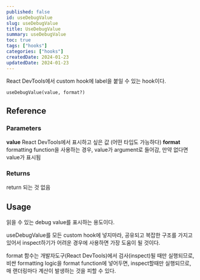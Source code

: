 ```yaml
---
published: false
id: useDebugValue
slug: useDebugValue
title: UseDebugValue
summary: useDebugValue
toc: true
tags: ["hooks"]
categories: ["hooks"]
createdDate: 2024-01-23
updatedDate: 2024-01-23
---
```


React DevTools에서 custom hook에 label을 붙일 수 있는 hook이다.
```tsx
useDebugValue(value, format?)
```
## Reference

### Parameters
**value**
React DevTools에서 표시하고 싶은 값 (어떤 타입도 가능하다)
**format**
formatting function을 사용하는 경우, value가 argument로 들어감, 만약 없다면 value가 표시됨

### Returns
return 되는 것 없음

## Usage
읽을 수 있는 debug value를 표시하는 용도이다.

useDebugValue를 모든 custom hook에 넣지마라, 공유되고 복잡한 구조를 가지고 있어서 inspect하기가 어려운 경우에 사용하면 가장 도움이 될 것이다.

format 함수는 개발자도구(React DevTools)에서 검사(inspect)될 때만 실행되므로, 비싼 formatting logic을 format function에 넣어두면, inspect할때만 실행되므로, 매 랜더링마다 계산이 발생하는 것을 피할 수 있다.
